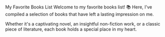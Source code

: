 My Favorite Books List
Welcome to my favorite books list! 📚 Here, I've compiled a selection of books that have left a lasting impression on me. 

Whether it's a captivating novel, an insightful non-fiction work, or a classic piece of literature, each book holds a special place in my heart.
